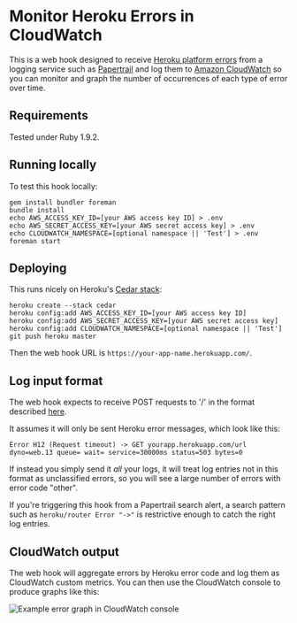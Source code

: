 # Monitor Heroku Errors in CloudWatch

This is a web hook designed to receive
[Heroku platform errors](http://devcenter.heroku.com/articles/error-codes) from
a logging service such as [Papertrail](https://papertrailapp.com) and log them
to [Amazon CloudWatch](http://aws.amazon.com/cloudwatch/) so you can monitor
and graph the number of occurrences of each type of error over time.


## Requirements

Tested under Ruby 1.9.2.


## Running locally

To test this hook locally:

    gem install bundler foreman
    bundle install
    echo AWS_ACCESS_KEY_ID=[your AWS access key ID] > .env
    echo AWS_SECRET_ACCESS_KEY=[your AWS secret access key] > .env
    echo CLOUDWATCH_NAMESPACE=[optional namespace || 'Test'] > .env
    foreman start


## Deploying

This runs nicely on Heroku's
[Cedar stack](http://devcenter.heroku.com/articles/cedar):

    heroku create --stack cedar
    heroku config:add AWS_ACCESS_KEY_ID=[your AWS access key ID]
    heroku config:add AWS_SECRET_ACCESS_KEY=[your AWS secret access key]
    heroku config:add CLOUDWATCH_NAMESPACE=[optional namespace || 'Test']
    git push heroku master

Then the web hook URL is `https://your-app-name.herokuapp.com/`.


## Log input format

The web hook expects to receive POST requests to '/' in the format described
[here](http://help.papertrailapp.com/kb/how-it-works/web-hooks).

It assumes it will only be sent Heroku error messages, which look like this:

    Error H12 (Request timeout) -> GET yourapp.herokuapp.com/url dyno=web.13 queue= wait= service=30000ms status=503 bytes=0

If instead you simply send it *all* your logs, it will treat log entries not in
this format as unclassified errors, so you will see a large number of errors
with error code "other".

If you're triggering this hook from a Papertrail search alert, a search pattern
such as `heroku/router Error "->"` is restrictive enough to catch the right
log entries.


## CloudWatch output

The web hook will aggregate errors by Heroku error code and log them as
CloudWatch custom metrics.  You can then use the CloudWatch console to produce
graphs like this:

![Example error graph in CloudWatch console](http://pix.samstokes.s3.amazonaws.com/heroku-errors-cloudwatch-screenshot.png)
